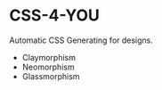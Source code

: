 # CSS-4-YOU
Automatic CSS Generating for designs.

  - Claymorphism
  - Neomorphism
  - Glassmorphism
